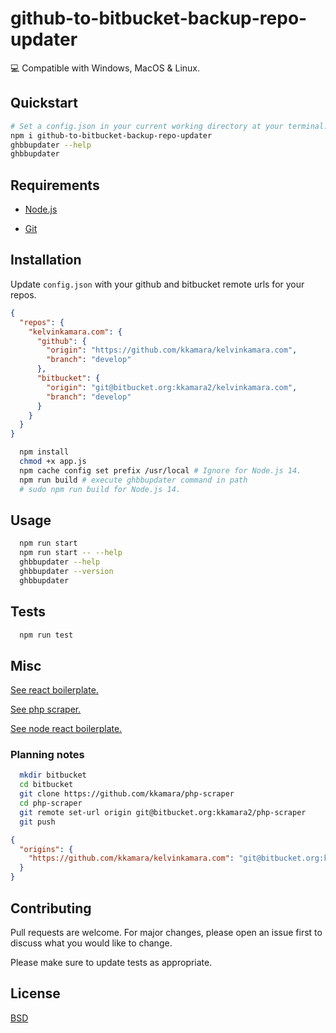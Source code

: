 # github-to-bitbucket-backup-repo-updater
:computer: Compatible with Windows, MacOS & Linux.

## Quickstart

```bash
# Set a config.json in your current working directory at your terminal.
npm i github-to-bitbucket-backup-repo-updater
ghbbupdater --help
ghbbupdater
```

## Requirements

- [Node.js](https://nodejs.org)

- [Git](https://git-scm.com/)

## Installation

Update `config.json` with your github and bitbucket remote urls for your repos.

```json
{
  "repos": {
    "kelvinkamara.com": {
      "github": {
        "origin": "https://github.com/kkamara/kelvinkamara.com",
        "branch": "develop"
      },
      "bitbucket": {
        "origin": "git@bitbucket.org:kkamara2/kelvinkamara.com",
        "branch": "develop"
      }
    }
  }
}
```

```bash
  npm install
  chmod +x app.js
  npm cache config set prefix /usr/local # Ignore for Node.js 14.
  npm run build # execute ghbbupdater command in path
  # sudo npm run build for Node.js 14.
```

## Usage

```bash
  npm run start
  npm run start -- --help
  ghbbupdater --help
  ghbbupdater --version
  ghbbupdater
```

## Tests

```bash
  npm run test
```

## Misc

[See react boilerplate.](https://github.com/kkamara/react-boilerplate)

[See php scraper.](https://github.com/kkamara/php-scraper)

[See node react boilerplate.](https://github.com/kkamara/node-react-boilerplate)

### Planning notes

```bash
  mkdir bitbucket
  cd bitbucket
  git clone https://github.com/kkamara/php-scraper
  cd php-scraper
  git remote set-url origin git@bitbucket.org:kkamara2/php-scraper
  git push
```

```json
{
  "origins": {
    "https://github.com/kkamara/kelvinkamara.com": "git@bitbucket.org:kkamara2/kelvinkamara.com"
  }
}

```
## Contributing
Pull requests are welcome. For major changes, please open an issue first to discuss what you would like to change.

Please make sure to update tests as appropriate.

## License
[BSD](https://opensource.org/licenses/BSD-3-Clause)
